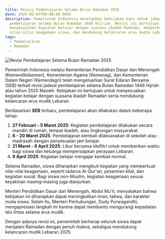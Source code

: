 ```yaml
---
title: Revisi Pembelajaran Selama Bulan Ramadan 2025
date: 2025-03-07T00:00:00.000Z
description: Pemerintah Indonesia menetapkan kebijakan baru untuk jadwal
  pembelajaran selama Bulan Ramadan 1446 Hijriah. Revisi ini bertujuan untuk
  menyesuaikan kegiatan belajar dengan suasana ibadah Ramadan, memperkuat
  nilai-nilai keagamaan siswa, dan mendukung kelancaran arus mudik Lebaran.
tags:
  - Pembelajaran
  - Ramadan
---
```


![Revisi Pembelajaran Selama Bulan Ramadan 2025](/artikel/revisi.jpeg)

Pemerintah Indonesia melalui Kementerian Pendidikan Dasar dan Menengah (Kemendikdasmen), Kementerian Agama (Kemenag), dan Kementerian Dalam Negeri (Kemendagri) telah mengeluarkan Surat Edaran Bersama (SEB) terkait revisi jadwal pembelajaran selama Bulan Ramadan 1446 Hijriah atau tahun 2025 Masehi. Kebijakan ini bertujuan untuk menyesuaikan kegiatan belajar dengan suasana ibadah Ramadan serta mendukung kelancaran arus mudik Lebaran.

Berdasarkan **SEB** terbaru, pembelajaran akan dilakukan dalam beberapa tahap:

1. **27 Februari - 5 Maret 2025**: Kegiatan pembelajaran dilakukan secara mandiri di rumah, tempat ibadah, atau lingkungan masyarakat.
2. **6 - 20 Maret 2025**: Pembelajaran kembali dilaksanakan di sekolah atau madrasah dengan penyesuaian jam belajar.
3. **21 Maret - 8 April 2025**: Libur bersama Idulfitri untuk memberikan waktu bagi siswa dan keluarga mempersiapkan perayaan Lebaran.
4. **9 April 2025**: Kegiatan belajar mengajar kembali normal.

Selama Ramadan, siswa diharapkan mengikuti kegiatan yang memperkuat nilai-nilai keagamaan, seperti tadarus Al-Qur'an, pesantren kilat, dan kegiatan sosial. Bagi siswa non-Muslim, kegiatan keagamaan sesuai keyakinan masing-masing juga dianjurkan.

Menteri Pendidikan Dasar dan Menengah, Abdul Mu’ti, menyatakan bahwa kebijakan ini diharapkan dapat meningkatkan iman, takwa, dan karakter mulia siswa. Selain itu, Menteri Perhubungan, Dudy Purwagandhi, mengapresiasi langkah ini karena dapat membantu mengurangi kepadatan lalu lintas selama arus mudik.

Dengan adanya revisi ini, pemerintah berharap seluruh siswa dapat menjalani Ramadan dengan penuh makna, sekaligus mendukung kelancaran mudik Lebaran 2025.
